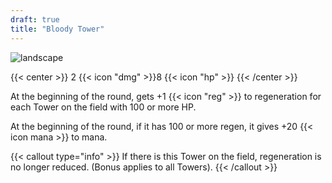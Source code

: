```yaml
---
draft: true
title: "Bloody Tower"
---
```


![landscape](/images/towers/towerS_80.png)

{{< center >}}
2 {{< icon "dmg" >}}8 {{< icon "hp" >}}
{{< /center >}}

At the beginning of the round, gets +1 {{< icon "reg" >}} to regeneration for each Tower on the field with 100 or more HP.

At the beginning of the round, if it has 100 or more regen, it gives +20 {{< icon mana >}} to mana.

{{< callout type="info" >}}
If there is this Tower on the field, regeneration is no longer reduced. (Bonus applies to all Towers).
{{< /callout >}}
